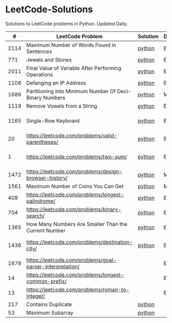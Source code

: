 # LeetCode-Solutions
Solutions to LeetCode problems in Python. Updated Daily.

| # | LeetCode Problem  | Solution | Difficulty | Tags |
| --- | --- | --- | --- | --- |
| 2114 | Maximum Number of Words Found in Sentences | [python](https://github.com/kksemina/LeetCode-Solutions/blob/main/Python/2114%20Maximum%20Number%20of%20Words%20Found%20in%20Sentences.py) | Easy | String |
| 771 | Jewels and Stones | [python](https://github.com/kksemina/LeetCode-Solutions/tree/main/Python/771%20Jewels%20and%20Stones.py) | Easy | String |
| 2011 | Final Value of Variable After Performing Operations | [python](https://github.com/kksemina/LeetCode-Solutions/tree/main/Python/2011%20Final%20Value%20of%20Variable%20After%20Performing%20Operations.py) | Easy  | String |
| 1108 | Defanging an IP Address | [python](https://github.com/kksemina/LeetCode-Solutions/tree/main/Python/1108%20Defanging%20an%20IP%20Address.py) | Easy | String |
| 1689 | Partitioning Into Minimum Number Of Deci-Binary Numbers | [python](https://github.com/kksemina/LeetCode-Solutions/tree/main/Python/1689%20Partitioning%20Into%20Minimum%20Number%20Of%20Deci-Binary%20Numbers.py) | Medium | String |
| 1119 | Remove Vowels from a String | [python](https://github.com/kksemina/LeetCode-Solutions/tree/main/Python/1119_Remove_Vowels_from_a_String.py) | Easy | String |
| 1165 | Single-Row Keyboard | [python](https://github.com/kksemina/LeetCode-Solutions/tree/main/Python/1165%20Single-Row%20Keyboard.py) | Easy | String, Hash Table |
| 20 | https://leetcode.com/problems/valid-parentheses/ | [python](https://github.com/kksemina/LeetCode-Solutions/tree/main/Python/20_Valid_Parentheses.py) | Easy | String, Stack |
| 1 | https://leetcode.com/problems/two-sum/ | [python](https://github.com/kksemina/LeetCode-Solutions/tree/main/Python/1_Two_Sum.py) | Easy | Array, Hash Table |
| 1472 | https://leetcode.com/problems/design-browser-history/ | [python](https://github.com/kksemina/LeetCode-Solutions/tree/main/Python/1472_Design_Browser_History.py) | Medium | Array |
| 1561 | Maximum Number of Coins You Can Get | [python](https://github.com/kksemina/LeetCode-Solutions/tree/main/Python/1561_Maximum-Number_of_Coins_You_Can_Ger.py) | Medium | Array |
| 409 | https://leetcode.com/problems/longest-palindrome/ | [python](https://github.com/kksemina/LeetCode-Solutions/tree/main/Python/409_Longest_Palindrome.py) | Easy | Hash Table |
| 704 | https://leetcode.com/problems/binary-search/ | [python](https://github.com/kksemina/LeetCode-Solutions/tree/main/Python/704_Binary_Search.py) | Easy | Array |
| 1365 | How Many Numbers Are Smaller Than the Current Number | [python](https://github.com/kksemina/LeetCode-Solutions/tree/main/Python/1365_How_Many_Numbers_Are_Smaller_Than_the_Current_Number.py) | Easy | Array |
| 1436 | https://leetcode.com/problems/destination-city/ | [python](https://github.com/kksemina/LeetCode-Solutions/tree/main/Python/1436_Destination_City.py) | Easy | Hash Table, String |
| 1678 | https://leetcode.com/problems/goal-parser-interpretation/ |  | Easy | String |
| 14 | https://leetcode.com/problems/longest-common-prefix/ |  | Easy  | String |
| 13 | https://leetcode.com/problems/roman-to-integer/ |  | Easy | Hash Table |
| 217 | Contains Duplicate | [python](https://github.com/kksemina/LeetCode-Solutions/blob/main/Python/217_Contains_Duplicate.py)|  | Easy | Data Structure I - Hash Table, Loop Invariant, Linear Search, Sorting |
| 53 | Maximum Subarray | [python](https://github.com/kksemina/LeetCode-Solutions/blob/main/Python/53_Maximum_Subarray.py)|  | Medium | Data Structure I - Array |

